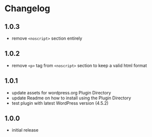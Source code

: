 # Changelog

## 1.0.3

- remove `<noscript>` section entirely

## 1.0.2

- remove `<p>` tag from `<noscript>` section to keep a valid html format

## 1.0.1

- update assets for wordpress.org Plugin Directory
- update Readme on how to install using the Plugin Directory
- test plugin with latest WordPress version (4.5.2)

## 1.0.0

- initial release
